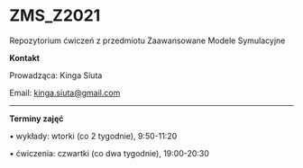 # ZMS_Z2021
Repozytorium ćwiczeń z przedmiotu Zaawansowane Modele Symulacyjne

**Kontakt**

Prowadząca: Kinga Siuta

Email: kinga.siuta@gmail.com

---
**Terminy zajęć**

• wykłady: wtorki (co 2 tygodnie), 9:50-11:20

• ćwiczenia: czwartki (co dwa tygodnie), 19:00-20:30
